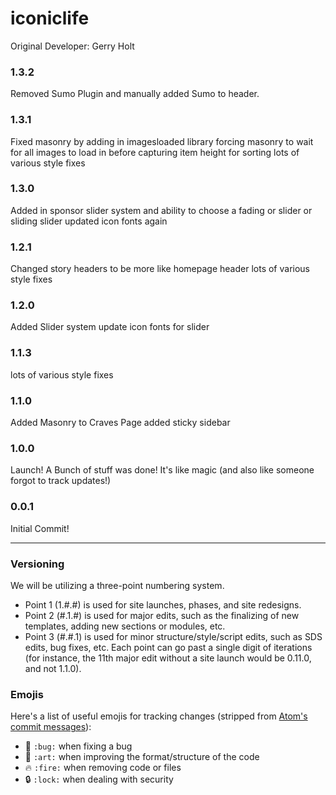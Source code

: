 # iconiclife

Original Developer: Gerry Holt

### 1.3.2
Removed Sumo Plugin and manually added Sumo to header.

### 1.3.1
Fixed masonry by adding in imagesloaded library forcing masonry to wait for all images to load in before capturing item height for sorting
lots of various style fixes

### 1.3.0
Added in sponsor slider system and ability to choose a fading or slider or sliding slider
updated icon fonts again

### 1.2.1
Changed story headers to be more like homepage header
lots of various style fixes

### 1.2.0
Added Slider system
update icon fonts for slider

### 1.1.3
lots of various style fixes

### 1.1.0
Added Masonry to Craves Page
added sticky sidebar

### 1.0.0
Launch!
A Bunch of stuff was done! It's like magic (and also like someone forgot to track updates!)

### 0.0.1
Initial Commit!

---

### Versioning
We will be utilizing a three-point numbering system.
- Point 1 (1.#.#) is used for site launches, phases, and site redesigns.
- Point 2 (#.1.#) is used for major edits, such as the finalizing of new templates, adding new sections or modules, etc.
- Point 3 (#.#.1) is used for minor structure/style/script edits, such as SDS edits, bug fixes, etc.
Each point can go past a single digit of iterations (for instance, the 11th major edit without a site launch would be 0.11.0, and not 1.1.0).

### Emojis
Here's a list of useful emojis for tracking changes (stripped from [Atom's commit messages](https://github.com/atom/atom/blob/master/CONTRIBUTING.md#git-commit-messages)):
- :bug: `:bug:` when fixing a bug
- :art: `:art:` when improving the format/structure of the code
- :fire: `:fire:` when removing code or files
- :lock: `:lock:` when dealing with security
